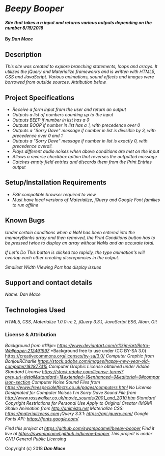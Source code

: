 # _Beepy Booper_

#### _Site that takes a n input and returns various outputs depending on the number  8/15/2018_

#### By _**Dan Mace**_

## Description

_This site was created to explore branching statements, loops and arrays.  It utilizes the jQuery and Materialize frameworks and is written with HTML5, CSS and JavaScript.  Various animations, sound effects and images were borrowed from outside sources.  Attribution below._

## Project Specifications

* _Receive a form input from the user and return an output_
* _Outputs a list of numbers counting up to the input_
* _Outputs BEEP if number in list has a 0_
* _Outputs BOOP if number in list has a 1, with precedence over 0_
* _Outputs a "Sorry Dave" message if number in list is divisible by 3, with precedence over 0 and 1_
* _Outputs a "Sorry Dave" message if number in list is exactly 0, with precedence overall._
* _Plays different audio noises when above conditions are met on the input_
* _Allows a reverse checkbox option that reverses the outputted message_
* _Catches empty field entries and discards them from the Print Entries output_

## Setup/Installation Requirements

* _ES6 compatible browser required to view_
* _Must have local versions of Materialize, jQuery and Google Font families to run offline_


## Known Bugs

_Under certain conditions when a NaN has been entered into the memoryBanks array and then removed, the Print Conditions button has to be pressed twice to display an array without NaNs and an accurate total._

_If Let's Do This button is clicked too rapidly, the type animation's will overlap each other creating discrepancies in the output._

_Smallest Width Viewing Port has display issues_


## Support and contact details

_Name: Dan Mace_


## Technologies Used

_HTML5, CSS, Materialize 1.0.0-rc.2, jQuery 3.3.1, JavaScript ES6, Atom, Git_

### License & Attribution

*Background from x11kjm: https://www.deviantart.com/x11kjm/art/Retro-Wallpaper-212491997*
*Background free to use under (CC BY-SA 3.0) https://creativecommons.org/licenses/by-sa/3.0/
*Computer Graphic from BonjouRCharlie https://stock.adobe.com/images/happy-new-year-old-computer/182877415*
*Computer Graphic License obtained under Adobe Standard License https://stock.adobe.com/license-terms?prev_url=detail&standard=1&extended=1&enhanced=0&editorial=0#comparison-section*
*Computer Noise Sound Files from https://www.freespecialeffects.co.uk/pages/computers.html*
*No License Designated for Computer Noises*
*I'm Sorry Dave Sound File from http://www.rosswalker.co.uk/movie_sounds/2001_and_2010.htm*
*Standard Copyright Restrictions for Personal Use Apply to Original Creator (MGM)*
*Shake Animation from http://animista.net*
*Materialize CSS: https://materializecss.com*
*jQuery 3.3.1: https://api.jquery.com/*
*Google Fonts API: https://fonts.google.com/*

*Find this project at https://github.com/swampcamel/beepy-booper*
*Find it live at https://swampcamel.github.io/beepy-booper*
*This project is under GNU General Public Licensing*

Copyright (c) 2018 **_Dan Mace_**
